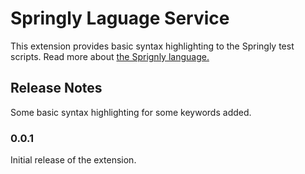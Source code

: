 # Springly Laguage Service

This extension provides basic syntax highlighting to the Springly test scripts. Read more about [the Sprignly language.](https://github.com/Springly-lang/springly-cli)

## Release Notes

Some basic syntax highlighting for some keywords added.

### 0.0.1

Initial release of the extension.